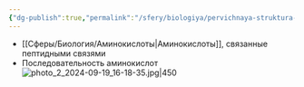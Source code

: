 ```yaml
---
{"dg-publish":true,"permalink":"/sfery/biologiya/pervichnaya-struktura-belka/","tags":["Общаябиология"]}
---
```


- [[Сферы/Биология/Аминокислоты\|Аминокислоты]], связанные пептидными связями
 - Последовательность аминокислот
 ![photo_2_2024-09-19_16-18-35.jpg|450](/img/user/%D0%90%D1%80%D1%85%D0%B8%D0%B2/%D0%9A%D1%8D%D1%88/photo_2_2024-09-19_16-18-35.jpg)